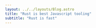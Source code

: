 ```yaml
---
layout: ../../layouts/Blog.astro
title: "Rust is best Javascript tooling"
subtitle: "Rust is fast"
---
```

